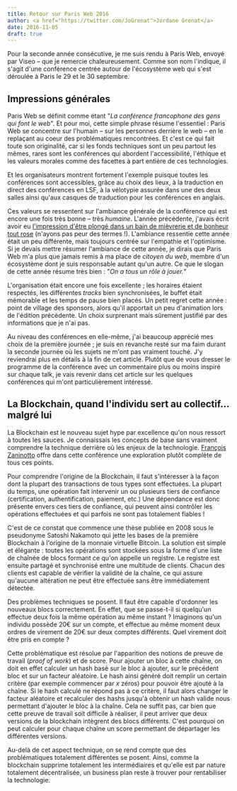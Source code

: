 ```yaml
---
title: Retour sur Paris Web 2016
author: <a href="https://twitter.com/JoGrenat">Jordane Grenat</a>
date: 2016-11-05
draft: true
---
```


Pour la seconde année consécutive, je me suis rendu à Paris Web, envoyé par Viseo – que je remercie chaleureusement. Comme son nom l'indique, il s'agit d'une conférence centrée autour de l'écosystème web qui s'est déroulée à Paris le 29 et le 30 septembre.

## Impressions générales

Paris Web se définit comme étant "*La conférence francophone des gens qui font le web*". Et pour moi, cette simple phrase résume l'essentiel : Paris Web se concentre sur l'humain – sur les personnes derrière le web – en le replaçant au coeur des problématiques rencontrées. Et c'est ce qui fait toute son originalité, car si les fonds techniques sont un peu partout les mêmes, rares sont les conférences qui abordent l'accessibilité, l'éthique et les valeurs morales comme des facettes à part entière de ces technologies.

Et les organisateurs montrent fortement l'exemple puisque toutes les conférences sont accessibles, grâce au choix des lieux, à la traduction en direct des conférences en LSF, à la vélotypie assurée dans une des deux salles ainsi qu'aux casques de traduction pour les conférences en anglais.

Ces valeurs se ressentent sur l'ambiance générale de la conférence qui est encore une fois très bonne – très *humaine*. L'année précédente, j'avais écrit avoir eu [l'impression d'être plongé dans un bain de mièvrerie et de bonheur tout rose](http://blog.viseo-bt.com/paris-web-2015-outils-openid/) (n'ayons pas peur des termes !). L'ambiance ressentie cette année était un peu différente, mais toujours centrée sur l'empathie et l'optimisme. Si je devais mettre résumer l'ambiance de cette année, je dirais que Paris Web m'a plus que jamais remis à ma place de *citoyen du web*, membre d'un écosystème dont je suis responsable autant qu'un autre. Ce que le slogan de cette année résume très bien : "*On a tous un rôle à jouer.*"

L'organisation était encore une fois excellente ; les horaires étaient respectés, les différentes *tracks* bien synchronisées, le buffet était mémorable et les temps de pause bien placés. Un petit regret cette année : point de village des sponsors, alors qu'il apportait un peu d'animation lors de l'édition précédente. Un choix surprenant mais sûrement justifié par des informations que je n'ai pas.

Au niveau des conférences en elle-même, j'ai beaucoup apprécié mes choix de la première journée ; je suis en revanche resté sur ma faim durant la seconde journée où les sujets ne m'ont pas vraiment touché. J'y reviendrai plus en détails à la fin de cet article. Plutôt que de vous dresser le programme de la conférence avec un commentaire plus ou moins inspiré sur chaque talk, je vais revenir dans cet article sur les quelques conférences qui m'ont particulièrement intéressé.


## La Blockchain, quand l'individu sert au collectif... malgré lui

La Blockchain est le nouveau sujet hype par excellence qu'on nous ressort à toutes les sauces. Je connaissais les concepts de base sans vraiment comprendre la technique derrière où les enjeux de la technologie. [François Zaninotto](http://www.redotheweb.com/) offre dans cette conférence une exploration plutôt complète de tous ces points.

Pour comprendre l'origine de la Blockchain, il faut s'intéresser à la façon dont la plupart des transactions de tous types sont effectuées. La plupart du temps, une opération fait intervenir un ou plusieurs tiers de confiance (certification, authentification, paiement, etc.) Une dépendance est donc présente envers ces tiers de confiance, qui peuvent ainsi contrôler les opérations effectuées et qui parfois ne sont pas totalement fiables !

C'est de ce constat que commence une thèse publiée en 2008 sous le pseudonyme Satoshi Nakamoto qui jette les bases de la première Blockchain à l'origine de la monnaie virtuelle Bitcoin. La solution est simple et élégante : toutes les opérations sont stockées sous la forme d'une liste de chaînée de blocs formant ce qu'on appelle un registre. Le registre est ensuite partagé et synchronisé entre une multitude de clients. Chacun des clients est capable de vérifier la validité de la chaîne, ce qui assure qu'aucune altération ne peut être effectuée sans être immédiatement détectée.

Des problèmes techniques se posent. Il faut être capable d'ordonner les nouveaux blocs correctement. En effet, que se passe-t-il si quelqu'un effectue deux fois la même opération au même instant ? Imaginons qu'un individu possède 20€ sur un compte, et effectue au même moment deux ordres de virement de 20€ sur deux comptes différents. Quel virement doit être pris en compte ?

Cette problématique est résolue par l'apparition des notions de preuve de travail (*proof of work*) et de score. Pour ajouter un bloc à cette chaîne, on doit en effet calculer un hash basé sur le bloc à ajouter, sur le précédent bloc et sur un facteur aléatoire. Le hash ainsi généré doit remplir un certain critère (par exemple commencer par *x* zéros) pour pouvoir être ajouté à la chaîne. Si le hash calculé ne répond pas à ce critère, il faut alors changer le facteur aléatoire et recalculer des hashs jusqu'à obtenir un hash valide nous permettant d'ajouter le bloc à la chaîne. Cela ne suffit pas, car bien que cette preuve de travail soit difficile à réaliser, il peut arriver que deux versions de la blockchain intègrent des blocs différents. C'est pourquoi on peut calculer pour chaque chaîne un score permettant de départager les différentes versions.

Au-delà de cet aspect technique, on se rend compte que des problématiques totalement différentes se posent. Ainsi, comme la blockchain supprime totalement les intermédiaires et qu'elle est par nature totalement décentralisée, un business plan reste à trouver pour rentabiliser la technologie.
